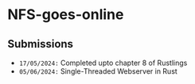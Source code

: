 # NFS-goes-online

## Submissions
- `17/05/2024:` Completed upto chapter 8 of Rustlings
- `05/06/2024:` Single-Threaded Webserver in Rust

